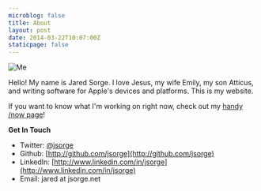 ```yaml
---
microblog: false
title: About
layout: post
date: 2014-03-22T10:07:00Z
staticpage: false
---
```


![Me](http://media.tumblr.com/ae1cd74d05073f1c382748d90a996307/tumblr_inline_mns7h1PFCg1qzqppu.png)

Hello! My name is Jared Sorge. I love Jesus, my wife Emily, my son Atticus, and writing software for Apple's devices and platforms. This is my website.

If you want to know what I'm working on right now, check out my [handy /now page](http://jsorge.net/now)!

**Get In Touch**

* Twitter: [@jsorge](https://twitter.com/jsorge)
* Github: [http://github.com/jsorge](http://github.com/jsorge)
* LinkedIn: [http://www.linkedin.com/in/jsorge](http://www.linkedin.com/in/jsorge)
* Email: jared at jsorge.net